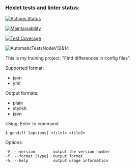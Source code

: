 ### Hexlet tests and linter status:
[![Actions Status](https://github.com/marivanno/frontend-project-lvl2/workflows/hexlet-check/badge.svg)](https://github.com/marivanno/frontend-project-lvl2/actions)

[![Maintainability](https://api.codeclimate.com/v1/badges/989071748e604acd8403/maintainability)](https://codeclimate.com/github/marivanno/frontend-project-lvl2/maintainability)

[![Test Coverage](https://api.codeclimate.com/v1/badges/989071748e604acd8403/test_coverage)](https://codeclimate.com/github/marivanno/frontend-project-lvl2/test_coverage)

![AutomaticTestsNodeV12&14](https://github.com/marivanno/frontend-project-lvl2/workflows/AutomaticTestsNodeV12&14/badge.svg)

This is my training project. "Find differences in config files".

Supported format:

* json
* yml

Output formats:

* plain
* stylish
* json


Using: Enter to command

```
$ gendiff [options] <file1> <file2>
```

Options:

```
-V, --version        output the version number
-f, --format [type]  Output format
-h, --help           output usage information
```
